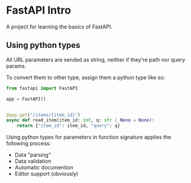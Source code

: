 # FastAPI Intro

A project for learning the basics of FastAPI.


## Using python types

All URL parameters are sended as string, neither if they're path nor query params.

To convert them to other type, assign them a python type like so:
````python
from fastapi import FastAPI

app = FastAPI()


@app.get("/items/{item_id}")
async def read_item(item_id: int, q: str | None = None):
    return {"item_id": item_id, "query": q}
````

Using python types for parameters in function signature applies the following process:

- Data "parsing"
- Data validation
- Automatic documention
- Editor support (obviously)
